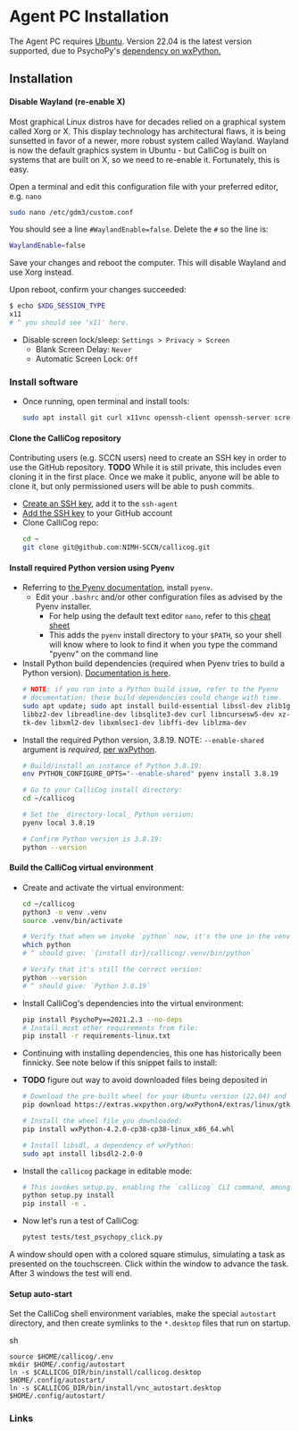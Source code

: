 # Agent PC Installation

The Agent PC requires [Ubuntu](https://ubuntu.com/desktop). Version 22.04 is the latest version supported, due to PsychoPy's [dependency on wxPython.](https://extras.wxpython.org/wxPython4/extras/linux/gtk3/)

## Installation

#### Disable Wayland (re-enable X)

Most graphical Linux distros have for decades relied on a graphical system called Xorg or X. This display technology has architectural flaws, it is
being sunsetted in favor of a newer, more robust system called Wayland. Wayland is now the default graphics system in Ubuntu - but CalliCog is built on systems 
that are built on X, so we need to re-enable it. Fortunately, this is easy.

Open a terminal and edit this configuration file with your preferred editor, e.g. `nano`

```sh
sudo nano /etc/gdm3/custom.conf
```

You should see a line `#WaylandEnable=false`. Delete the `#` so the line is:

```sh
WaylandEnable=false
```

Save your changes and reboot the computer. This will disable Wayland and use
Xorg instead.

Upon reboot, confirm your changes succeeded:

```sh
$ echo $XDG_SESSION_TYPE
x11
# ^ you should see 'x11' here.
```

* Disable screen lock/sleep: `Settings > Privacy > Screen`
  * Blank Screen Delay:     `Never`
  * Automatic Screen Lock:  `Off`



### Install software

* Once running, open terminal and install tools:
    ```sh
    sudo apt install git curl x11vnc openssh-client openssh-server screen vim stow
    ```

#### Clone the CalliCog repository

Contributing users (e.g. SCCN users) need to create an SSH key in order to use
the GitHub repository. **TODO** While it is still private, this includes even
cloning it in the first place. Once we make it public, anyone will be able to
clone it, but only permissioned users will be able to push commits.

* [Create an SSH key][new_ssh], add it to the `ssh-agent`
* [Add the SSH key][add_ssh] to your GitHub account
* Clone CalliCog repo:
    ```sh
    cd ~
    git clone git@github.com:NIMH-SCCN/callicog.git
    ```

#### Install required Python version using Pyenv

* Referring to [the Pyenv documentation][pyenv], install `pyenv`.
  * Edit your `.bashrc` and/or other configuration files as advised by the 
Pyenv installer.
    * For help using the default text editor `nano`, refer to this [cheat
      sheet][nano_cheat]
    * This adds the `pyenv` install directory to your `$PATH`, so your shell
will know where to look to find it when you type the command "pyenv" on the
command line
* Install Python build dependencies (required when Pyenv tries to build a
Python version). [Documentation is here][py_build_deps]. 
    ```sh
    # NOTE: if you run into a Python build issue, refer to the Pyenv
    # documentation; these build dependencies could change with time.
    sudo apt update; sudo apt install build-essential libssl-dev zlib1g-dev \
    libbz2-dev libreadline-dev libsqlite3-dev curl libncursesw5-dev xz-utils \
    tk-dev libxml2-dev libxmlsec1-dev libffi-dev liblzma-dev
    ```
* Install the required Python version, 3.8.19. NOTE: `--enable-shared` argument
is *required*, [per wxPython][wxpy_blog].
    ```sh
    # Build/install an instance of Python 3.8.19:
    env PYTHON_CONFIGURE_OPTS="--enable-shared" pyenv install 3.8.19

    # Go to your CalliCog install directory:
    cd ~/callicog

    # Set the _directory-local_ Python version:
    pyenv local 3.8.19

    # Confirm Python version is 3.8.19:
    python --version
    ```

#### Build the CalliCog virtual environment

* Create and activate the virtual environment:
    ```sh
    cd ~/callicog
    python3 -m venv .venv
    source .venv/bin/activate

    # Verify that when we invoke `python` now, it's the one in the venv:
    which python
    # ^ should give: `{install dir}/callicog/.venv/bin/python`

    # Verify that it's still the correct version:
    python --version
    # ^ should give: `Python 3.8.19`
    ```
* Install CalliCog's dependencies into the virtual environment:
    ```sh
    pip install PsychoPy==2021.2.3 --no-deps
    # Install most other requirements from file:
    pip install -r requirements-linux.txt
    ```

* Continuing with installing dependencies, this one has historically been
  finnicky. See note below if this snippet fails to install:

* **TODO** figure out way to avoid downloaded files being deposited in 
    ```sh
    # Download the pre-built wheel for your Ubuntu version (22.04) and cPython (3.8):
    pip download https://extras.wxpython.org/wxPython4/extras/linux/gtk3/ubuntu-22.04/wxPython-4.2.0-cp38-cp38-linux_x86_64.whl

    # Install the wheel file you downloaded:
    pip install wxPython-4.2.0-cp38-cp38-linux_x86_64.whl

    # Install libsdl, a dependency of wxPython:
    sudo apt install libsdl2-2.0-0
    ```

* Install the `callicog` package in editable mode:

   ```sh
   # This invokes setup.py, enabling the `callicog` CLI command, among other things:
   python setup.py install
   pip install -e .
   ```

* Now let's run a test of CalliCog:
    ```sh
    pytest tests/test_psychopy_click.py 
    ```

A window should open with a colored square stimulus, simulating a task as
presented on the touchscreen. Click within the window to advance the task.
After 3 windows the test will end.  

#### Setup auto-start

Set the CalliCog shell environment variables, make the special `autostart`
directory, and then create symlinks to the `*.desktop` files that run on
startup.

sh
```
source $HOME/callicog/.env
mkdir $HOME/.config/autostart
ln -s $CALLICOG_DIR/bin/install/callicog.desktop $HOME/.config/autostart/
ln -s $CALLICOG_DIR/bin/install/vnc_autostart.desktop $HOME/.config/autostart/
```


### Links
[nano_cheat]:
https://web.archive.org/web/20240201142800/https://itsfoss.com/content/images/wordpress/2020/05/nano-cheatsheet.png
"Nano editor cheat sheet"
[wxpython_ubuntu]: https://extras.wxpython.org/wxPython4/extras/linux/gtk3/
"wxPython versions available for Ubuntu"
[ubuntu_usb]:
https://askubuntu.com/questions/1398432/how-to-burn-an-iso-file-to-a-usb
"Install Ubuntu via USB"
[new_ssh]:
https://docs.github.com/en/authentication/connecting-to-github-with-ssh/generating-a-new-ssh-key-and-adding-it-to-the-ssh-agent
"Generating a new SSH key"
[add_ssh]:
https://docs.github.com/en/authentication/connecting-to-github-with-ssh/adding-a-new-ssh-key-to-your-github-account
"Add an SSH key to your GitHub account"
[pyenv]: https://github.com/pyenv/pyenv
[py_build_deps]:
https://github.com/pyenv/pyenv/wiki#suggested-build-environment
[wxpy_blog]:
https://wxpython.org/blog/2017-08-17-builds-for-linux-with-pip/index.html
